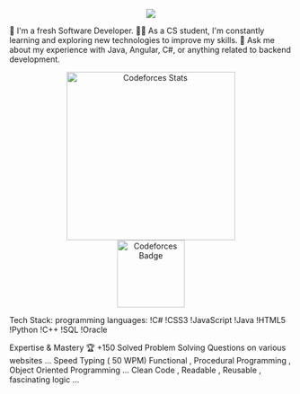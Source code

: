 <!-- Typing SVG by DenverCoder1 - https://github.com/DenverCoder1/readme-typing-svg -->
<p align="center">
  <a href="https://github.com/DenverCoder1/readme-typing-svg"><img src="https://readme-typing-svg.herokuapp.com/?lines=Full-stack%20web%20developer;Always%20learning%20new%20things&font=Fira%20Code&center=true&width=440&height=45&color=f75c7e&vCenter=true&size=22"></a>
</p> 

🏢 I'm a fresh Software Developer.
👨‍💻 As a CS student, I'm constantly learning and exploring new technologies to improve my skills.
💬 Ask me about my experience with Java, Angular, C#, or anything related to backend development.

<p align="center">
  <a href="https://codeforces.com/profile/Eng_Mohammad_Hasan" target="_blank">
    <img src="https://codeforces-readme-stats.vercel.app/api/card?username=Eng_Mohammad_Hasan" alt="Codeforces Stats" width="300"/>
  </a>
  <br />
  <img src="https://codeforces-readme-stats.vercel.app/api/badge?username=Eng_Mohammad_Hasan" alt="Codeforces Badge" width="120"/>
</p>

Tech Stack:
programming languages:
!C# 
!CSS3 
!JavaScript 
!Java 
!HTML5 
!Python 
!C++
!SQL
!Oracle

Expertise & Mastery 🏆
+150 Solved Problem Solving Questions on various websites ...
Speed Typing ( 50 WPM)
Functional , Procedural Programming , Object Oriented Programming ...
Clean Code , Readable , Reusable , fascinating logic ...
